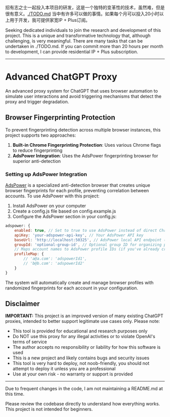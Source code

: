 招有志之士一起投入本项目的研发，这是一个独特的变革性的技术，虽然难，但是很有意义。[./TODO.md](./TODO.md)
当中有许多可以做的事情。如果每个月可以投入20小时以上用于开发，我可提供家宽IP + Plus订阅。

Seeking dedicated individuals to join the research and development of this project. This is a unique and transformative
technology that, although challenging, is very meaningful. There are many tasks that can be undertaken in ./TODO.md. If
you can commit more than 20 hours per month to development, I can provide residential IP + Plus subscription.

---

# Advanced ChatGPT Proxy

An advanced proxy system for ChatGPT that uses browser automation to simulate user interactions and avoid triggering
mechanisms that detect the proxy and trigger degradation.

## Browser Fingerprinting Protection

To prevent fingerprinting detection across multiple browser instances, this project supports two approaches:

1. **Built-in Chrome Fingerprinting Protection**: Uses various Chrome flags to reduce fingerprinting
2. **AdsPower Integration**: Uses the AdsPower fingerprinting browser for superior anti-detection

### Setting up AdsPower Integration

[AdsPower](https://www.adspower.net/) is a specialized anti-detection browser that creates unique browser fingerprints for each profile, preventing correlation between accounts. To use AdsPower with this project:

1. Install AdsPower on your computer
2. Create a config.js file based on config.example.js
3. Configure the AdsPower section in your config.js:

```javascript
adspower: {
    enabled: true, // Set to true to use AdsPower instead of direct Chrome
    apiKey: 'your-adspower-api-key', // Your AdsPower API key
    baseUrl: 'http://localhost:50325', // AdsPower local API endpoint (default)
    groupId: 'optional-group-id', // Optional group ID for organizing profiles
    // Maps account names to AdsPower profile IDs (if you've already created profiles)
    profileMap: {
        // 'a@a.com': 'adspowerId1',
        // 'b@b.com': 'adspowerId2'
    }
}
```

The system will automatically create and manage browser profiles with randomized fingerprints for each account in your configuration.

## Disclaimer

**IMPORTANT:** This project is an improved version of many existing ChatGPT proxies, intended to better support
legitimate use cases only. Please note:

- This tool is provided for educational and research purposes only
- Do NOT use this proxy for any illegal activities or to violate OpenAI's terms of service
- The author accepts no responsibility or liability for how this software is used
- This is a new project and likely contains bugs and security issues
- This tool is very hard to deploy, not noob-friendly, you should not attempt to deploy it unless you are a professional
- Use at your own risk - no warranty or support is provided

---

Due to frequent changes in the code, I am not maintaining a README.md at this time. 

Please review the codebase directly to understand how everything works. This project is not intended for beginners.


